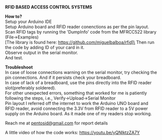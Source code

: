 **RFID BASED ACCESS CONTROL SYSTEMS**

**How to?**\
  Setup your Arduino IDE\
  Setup Arduino board and RFID reader conenctions as per the pin layout.\
  Scan RFID tags by running the 'DumpInfo' code from the MFRCC522 library (File->Examples)\
  [The library is found here: https://github.com/miguelbalboa/rfid]\
  Then run the code by adding ID of your card in it.\
  Observe output in the serial monitor.\
  And test.

**Troubleshoot**\
  In case of loose connections warning on the serial monitor, try checking the pin connections. And if it persists check your breadboard.\
  In case of lack of a breadboard, use the pins directly into the RFID reader slot(preferably soldered).\
  For other unexpected errors, something that worked for me is patiently following the steps, i.e., Verify->Upload->Serial Monitor\
  Pin layout I referred off the internet to work the Arduino UNO board and RFID reader, avoid connecting the 3.3V from RFID reader to a 5V power supply on the Arduino board. As it made one of my readers stop working.

Reach me at pentosid@gmail.com for report details

A little video of how the code works: https://youtu.be/yQNIktzZA7Y
